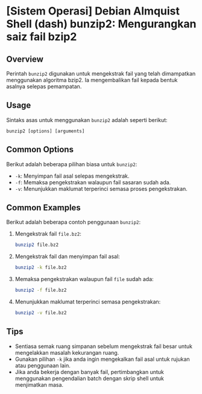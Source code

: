 # [Sistem Operasi] Debian Almquist Shell (dash) bunzip2: Mengurangkan saiz fail bzip2

## Overview
Perintah `bunzip2` digunakan untuk mengekstrak fail yang telah dimampatkan menggunakan algoritma bzip2. Ia mengembalikan fail kepada bentuk asalnya selepas pemampatan.

## Usage
Sintaks asas untuk menggunakan `bunzip2` adalah seperti berikut:

```
bunzip2 [options] [arguments]
```

## Common Options
Berikut adalah beberapa pilihan biasa untuk `bunzip2`:

- `-k`: Menyimpan fail asal selepas mengekstrak.
- `-f`: Memaksa pengekstrakan walaupun fail sasaran sudah ada.
- `-v`: Menunjukkan maklumat terperinci semasa proses pengekstrakan.

## Common Examples
Berikut adalah beberapa contoh penggunaan `bunzip2`:

1. Mengekstrak fail `file.bz2`:
   ```bash
   bunzip2 file.bz2
   ```

2. Mengekstrak fail dan menyimpan fail asal:
   ```bash
   bunzip2 -k file.bz2
   ```

3. Memaksa pengekstrakan walaupun fail `file` sudah ada:
   ```bash
   bunzip2 -f file.bz2
   ```

4. Menunjukkan maklumat terperinci semasa pengekstrakan:
   ```bash
   bunzip2 -v file.bz2
   ```

## Tips
- Sentiasa semak ruang simpanan sebelum mengekstrak fail besar untuk mengelakkan masalah kekurangan ruang.
- Gunakan pilihan `-k` jika anda ingin mengekalkan fail asal untuk rujukan atau penggunaan lain.
- Jika anda bekerja dengan banyak fail, pertimbangkan untuk menggunakan pengendalian batch dengan skrip shell untuk menjimatkan masa.